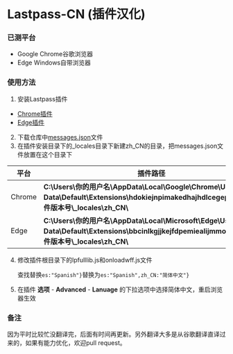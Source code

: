 # Lastpass-CN (插件汉化)

### 已测平台

- Google Chrome谷歌浏览器
- Edge Windows自带浏览器

### 使用方法

1. 安装Lastpass插件

- [Chrome插件](https://chrome.google.com/webstore/detail/lastpass-free-password-ma/hdokiejnpimakedhajhdlcegeplioahd?utm_source=chrome-ntp-icon) 
- [Edge插件](https://microsoftedge.microsoft.com/addons/detail/bbcinlkgjjkejfdpemiealijmmooekmp?hl=zh-CN)

2. 下载仓库中[messages.json](https://github.com/yaronzz/Lastpass-CN/blob/master/messages.json)文件
3. 在插件安装目录下的_locales目录下新建zh_CN的目录，把messages.json文件放置在这个目录下  

| 平台   | 插件路径                                                     |
| ------ | ------------------------------------------------------------ |
| Chrome | **C:\Users\你的用户名\AppData\Local\Google\Chrome\User Data\Default\Extensions\hdokiejnpimakedhajhdlcegeplioahd\插件版本号\\_locales\zh_CN\\** |
| Edge   | **C:\Users\你的用户名\AppData\Local\Microsoft\Edge\User Data\Default\Extensions\bbcinlkgjjkejfdpemiealijmmooekmp\插件版本号\\_locales\zh_CN\\** |

4. 修改插件根目录下的lpfulllib.js和onloadwff.js文件

   查找替换`es:"Spanish"}`替换为`es:"Spanish",zh_CN:"简体中文"}`

5. 在插件 **选项** - **Advanced** - **Lanuage** 的下拉选项中选择简体中文，重启浏览器生效

### 备注

因为平时比较忙没翻译完，后面有时间再更新。另外翻译大多是从谷歌翻译直译过来的，如果有能力优化，欢迎pull request。
